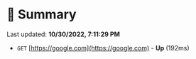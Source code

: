 # 📖 Summary
Last updated: **10/30/2022, 7:11:29 PM**

- `GET` [https://google.com](https://google.com) - **Up** (192ms)
